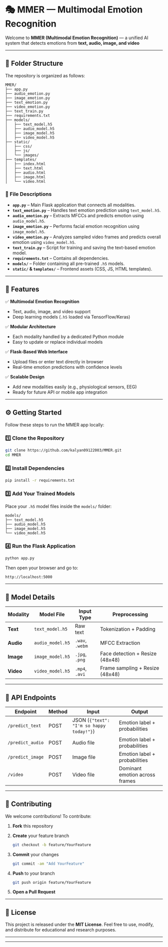 # 🎭 MMER — Multimodal Emotion Recognition

Welcome to **MMER (Multimodal Emotion Recognition)** — a unified AI system that detects emotions from **text, audio, image, and video** 

---

## 📁 Folder Structure

The repository is organized as follows:

```
MMER/
├── app.py
├── audio_emotion.py
├── image_emotion.py
├── text_emotion.py
├── video_emotion.py
├── text_train.py
├── requirements.txt
├── models/
│   ├── text_model.h5
│   ├── audio_model.h5
│   ├── image_model.h5
│   ├── video_model.h5
├── static/
│   ├── css/
│   ├── js/
│   └── images/
├── templates/
│   ├── index.html
│   ├── text.html
│   ├── audio.html
│   ├── image.html
│   └── video.html
```

### 🧩 File Descriptions

* **`app.py`** – Main Flask application that connects all modalities.
* **`text_emotion.py`** – Handles text emotion prediction using `text_model.h5`.
* **`audio_emotion.py`** – Extracts MFCCs and predicts emotion using `audio_model.h5`.
* **`image_emotion.py`** – Performs facial emotion recognition using `image_model.h5`.
* **`video_emotion.py`** – Analyzes sampled video frames and predicts overall emotion using `video_model.h5`.
* **`text_train.py`** – Script for training and saving the text-based emotion model.
* **`requirements.txt`** – Contains all dependencies.
* **`models/`** – Folder containing all pre-trained `.h5` models.
* **`static/` & `templates/`** – Frontend assets (CSS, JS, HTML templates).

---

## 🚀 Features

✅ **Multimodal Emotion Recognition**

* Text, audio, image, and video support
* Deep learning models (`.h5` loaded via TensorFlow/Keras)

✅ **Modular Architecture**

* Each modality handled by a dedicated Python module
* Easy to update or replace individual models

✅ **Flask-Based Web Interface**

* Upload files or enter text directly in browser
* Real-time emotion predictions with confidence levels

✅ **Scalable Design**

* Add new modalities easily (e.g., physiological sensors, EEG)
* Ready for future API or mobile app integration

---

## ⚙️ Getting Started

Follow these steps to run the MMER app locally:

### 1️⃣ Clone the Repository

```bash
git clone https://github.com/kalyan09122003/MMER.git
cd MMER
```

### 2️⃣ Install Dependencies

```bash
pip install -r requirements.txt
```

### 3️⃣ Add Your Trained Models

Place your `.h5` model files inside the `models/` folder:

```
models/
├── text_model.h5
├── audio_model.h5
├── image_model.h5
└── video_model.h5
```

### 4️⃣ Run the Flask Application

```bash
python app.py
```

Then open your browser and go to:

```
http://localhost:5000
```

---

## 🧠 Model Details

| Modality  | Model File       | Input Type      | Preprocessing                   |
| --------- | ---------------- | --------------- | ------------------------------- |
| **Text**  | `text_model.h5`  | Raw text        | Tokenization + Padding          |
| **Audio** | `audio_model.h5` | `.wav`, `.webm` | MFCC Extraction                 |
| **Image** | `image_model.h5` | `.jpg`, `.png`  | Face detection + Resize (48x48) |
| **Video** | `video_model.h5` | `.mp4`, `.avi`  | Frame sampling + Resize (48x48) |

---

## 🧩 API Endpoints

| Endpoint         | Method | Input                                    | Output                         |
| ---------------- | ------ | ---------------------------------------- | ------------------------------ |
| `/predict_text`  | POST   | JSON (`{"text": "I'm so happy today!"}`) | Emotion label + probabilities  |
| `/predict_audio` | POST   | Audio file                               | Emotion label + probabilities  |
| `/predict_image` | POST   | Image file                               | Emotion label + probabilities  |
| `/video`         | POST   | Video file                               | Dominant emotion across frames |

---



## 🤝 Contributing

We welcome contributions!
To contribute:

1. **Fork** this repository
2. **Create** your feature branch

   ```bash
   git checkout -b feature/YourFeature
   ```
3. **Commit** your changes

   ```bash
   git commit -am "Add YourFeature"
   ```
4. **Push** to your branch

   ```bash
   git push origin feature/YourFeature
   ```
5. **Open a Pull Request**

---

## 📜 License

This project is released under the **MIT License**.
Feel free to use, modify, and distribute for educational and research purposes.

---



---
